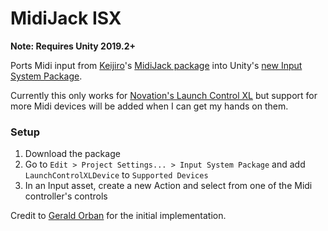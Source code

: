 # MidiJack ISX

**Note: Requires Unity 2019.2+**

Ports Midi input from [Keijiro](https://github.com/keijiro)'s [MidiJack package](https://github.com/keijiro/MidiJack/tree/upm) into Unity's [new Input System Package](https://github.com/Unity-Technologies/InputSystem).

Currently this only works for [Novation's Launch Control XL](https://novationmusic.com/launch/launch-control-xl) but support for more Midi devices will be added when I can get my hands on them.

### Setup

1. Download the package 
2. Go to `Edit > Project Settings... > Input System Package` and add `LaunchControlXLDevice` to `Supported Devices`
3. In an Input asset, create a new Action and select from one of the Midi controller's controls

Credit to [Gerald Orban](https://github.com/bbi-gbot) for the initial implementation.
